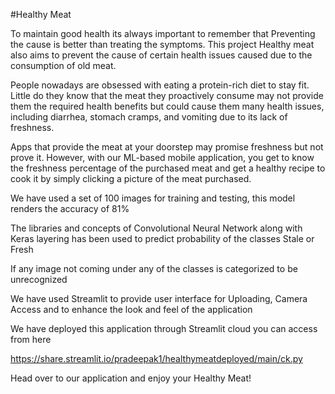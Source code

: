 #Healthy Meat 

To maintain good health its always important to remember that Preventing the cause is better than treating the symptoms. This project Healthy meat also aims to prevent the cause of certain health issues caused due to the consumption of old meat.

People nowadays are obsessed with eating a protein-rich diet to stay fit. Little do they know that the meat they proactively consume may not provide them the required health benefits but could cause them many health issues, including diarrhea, stomach cramps, and vomiting due to its lack of freshness. 

Apps that provide the meat at your doorstep may promise freshness but not prove it. However, with our ML-based mobile application, you get to know the freshness percentage of the purchased meat and get a healthy recipe to cook it by simply clicking a picture of the meat purchased.

We have used a set of 100 images for training and testing, this model renders the accuracy of 81%

The libraries and concepts of Convolutional Neural Network along with Keras layering has been used to predict probability of the classes Stale or Fresh 

If any image not coming under any of the classes is categorized to be unrecognized 

We have used Streamlit to provide user interface for Uploading, Camera Access and to enhance the look and feel of the application

We have deployed this application through Streamlit cloud you can access from here

https://share.streamlit.io/pradeepak1/healthymeatdeployed/main/ck.py

Head over to our application and enjoy your Healthy Meat!
